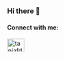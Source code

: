 ### Hi there 👋

<!--
**tania-tfs/tania-tfs** is a ✨ _special_ ✨ repository because its `README.md` (this file) appears on your GitHub profile.

Here are some ideas to get you started:

- 💻 Full-time learner @ Front-end developer
-->
<h4 align="left">Connect with me:</h4>
<p align="left">
<a href="https://linkedin.com/in/taniafdsilva" target="blank"><img align="center" src="https://raw.githubusercontent.com/rahuldkjain/github-profile-readme-generator/master/src/images/icons/Social/linked-in-alt.svg" alt="taniafdsilva" height="30" width="40" /></a>
</p>
